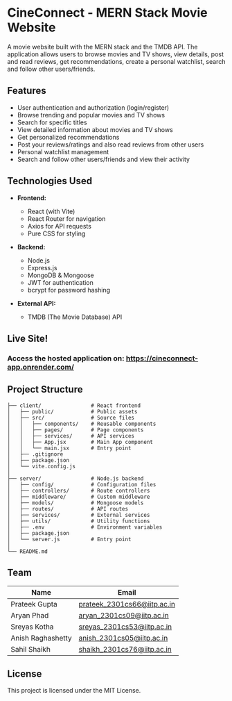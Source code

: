 # CineConnect - MERN Stack Movie Website

A movie website built with the MERN stack and the TMDB API. The application allows users to browse movies and TV shows, view details, post and read reviews, get recommendations, create a personal watchlist, search and follow other users/friends.

## Features

- User authentication and authorization (login/register)
- Browse trending and popular movies and TV shows
- Search for specific titles
- View detailed information about movies and TV shows
- Get personalized recommendations
- Post your reviews/ratings and also read reviews from other users
- Personal watchlist management
- Search and follow other users/friends and view their activity

## Technologies Used

- **Frontend:**

  - React (with Vite)
  - React Router for navigation
  - Axios for API requests
  - Pure CSS for styling 

- **Backend:**

  - Node.js
  - Express.js
  - MongoDB & Mongoose
  - JWT for authentication
  - bcrypt for password hashing

- **External API:**
  - TMDB (The Movie Database) API


## Live Site!

### Access the hosted application on: https://cineconnect-app.onrender.com/

## Project Structure

```
├── client/                # React frontend
│   ├── public/            # Public assets
│   ├── src/               # Source files
│   │   ├── components/    # Reusable components
│   │   ├── pages/         # Page components
│   │   ├── services/      # API services
│   │   ├── App.jsx        # Main App component
│   │   └── main.jsx       # Entry point
│   ├── .gitignore
│   ├── package.json
│   └── vite.config.js
│
├── server/                # Node.js backend
│   ├── config/            # Configuration files
│   ├── controllers/       # Route controllers
│   ├── middleware/        # Custom middleware
│   ├── models/            # Mongoose models
│   ├── routes/            # API routes
│   ├── services/          # External services
│   ├── utils/             # Utility functions
│   ├── .env               # Environment variables
│   ├── package.json
│   └── server.js          # Entry point
│
└── README.md
```

## Team

| Name              | Email                                  |
|-------------------|-----------------------------------------|
| Prateek Gupta     | [prateek_2301cs66@iitp.ac.in](mailto:prateek_2301cs66@iitp.ac.in) |
| Aryan Phad        | [aryan_2301cs09@iitp.ac.in](mailto:aryan_2301cs09@iitp.ac.in) |
| Sreyas Kotha      | [sreyas_2301cs53@iitp.ac.in](mailto:sreyas_2301cs53@iitp.ac.in) |
| Anish Raghashetty | [anish_2301cs05@iitp.ac.in](mailto:anish_2301cs05@iitp.ac.in) |
| Sahil Shaikh      | [shaikh_2301cs76@iitp.ac.in](mailto:shaikh_2301cs76@iitp.ac.in) |


## License

This project is licensed under the MIT License.
